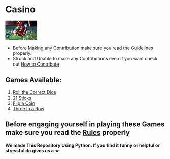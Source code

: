 # Casino
![](casino1.jpg)
* Before Making any Contribution make sure you read the [Guidelines](Guidelines.md) properly.
* Struck and Unable to make any Contributions even if you want check out [How to Contribute](how_to_contribute.md)
## Games Available:
1) [Roll the Correct Dice](Roll_the_correct_dice.py)
2) [21 Sticks](Twenty_one_sticks.py)
3) [Flip a Coin](flip_a_coin.py)
4) [Three In a Row](Lever_puller.py)
## Before engaging yourself in playing these Games make sure you read the [Rules](Rules.md) properly
#### We made This Repository Using Python. If you find it funny or helpful or stressful do gives us a ☆
